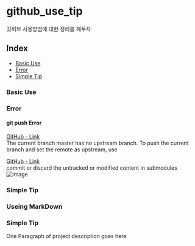 # github_use_tip
깃허브 사용방법에 대한 정리를 해두자

## Index
  - [Basic Use](##Basic-Use)
  - [Error](##Error)
  - [Simple Tip](##Simple-Tip) 


### Basic Use



### Error

#### git push Error
[GitHub - Link](https://github.com/JuniorMSG/github_use_tip/blob/main/Error/The%20current%20branch%20master%20has%20no%20upstream%20branch.md) <br>
The current branch master has no upstream branch.
To push the current branch and set the remote as upstream, use

[GitHub - Link]()<br>
commit or discard the untracked or modified content in submodules <br>
![image](https://user-images.githubusercontent.com/22822369/149666582-c5fd587a-0b69-40b1-8847-a62714e4242b.png)





### Simple Tip



### Useing MarkDown


### Simple Tip
One Paragraph of project description goes here

